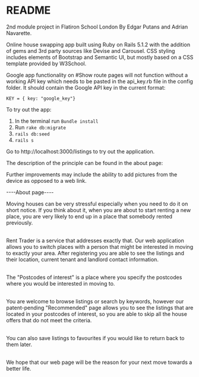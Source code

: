 # README

2nd module project in Flatiron School London By Edgar Putans and Adrian Navarette.

Online house swapping app built using Ruby on Rails 5.1.2 with the addition of gems and 3rd party sources like Devise and Carousel. 
CSS styling includes elements of Bootstrap and Semantic UI, but mostly based on a CSS template provided by W3School.

Google app functionality on #Show route pages will not function without a working API key which needs to be pasted in the api_key.rb file in the config folder. It should contain the Google API key in the current format:

``` KEY = { key: "google_key"} ```

To try out the app:

1. In the terminal run ```Bundle install ```
2. Run ``` rake db:migrate ```
3. ```rails db:seed```
4. ```rails s```

Go to http://localhost:3000/listings to try out the application.

The description of the principle can be found in the about page:

Further improvements may include the ability to add pictures from the device as opposed to a web link.

----About page----
<p>Moving houses can be very stressful especially when you need to do it on short notice. If you think about it, when you are about to start renting a new place, you are very likely to end up in a place that somebody rented previously.<br><br>

Rent Trader is a service that addresses exactly that. Our web application allows you to switch places with a person that might be interested in moving to exactly your area. After registering you are able to see the listings and their location, current tenant and landlord contact information.<br><br>

The "Postcodes of interest" is a place where you specify the postcodes where you would be interested in moving to.<br><br>

You are welcome to browse listings or search by keywords, however our patent-pending "Recommended" page allows you to see the listings that are located in your postcodes of interest, so you are able to skip all the house offers that do not meet the criteria.<br><br>

You can also save listings to favourites if you would like to return back to them later.<br><br>

We hope that our web page will be the reason for your next move towards a better life.<br></p>
